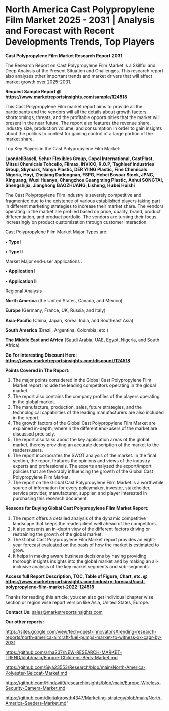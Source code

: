 # North America Cast Polypropylene Film Market 2025 - 2031 | Analysis and Forecast with Recent Developments Trends, Top Players

<strong>Cast Polypropylene Film Market Research Report 2031</strong>

The Research Report on Cast Polypropylene Film Market is a Skillful and Deep Analysis of the Present Situation and Challenges. This research report also analyzes other important trends and market drivers that will affect market growth over 2025-2031.

<strong>Request Sample Report @ <a href=https://www.marketreportsinsights.com/sample/124518>https://www.marketreportsinsights.com/sample/124518</a></strong>

This Cast Polypropylene Film market report aims to provide all the participants and the vendors will all the details about growth factors, shortcomings, threats, and the profitable opportunities that the market will present in the near future. The report also features the revenue share, industry size, production volume, and consumption in order to gain insights about the politics to contest for gaining control of a large portion of the market share.

Top Key Players in the Cast Polypropylene Film Market:

<strong>LyondellBasell, Schur Flexibles Group, Copol International, CastPlast, Mitsui Chemicals Tohcello, Filmax, INVICO, R.O.P, Taghleef Industries Group, Skymark, Nanya Plastic, DER YIING Plastic, Fine Chemicals Nigeria, Hoyi, Zhejiang Dadongnan, FSPG, Hebei Bosoar Stock, JPNC, Xinguang, Wuxi Huanya, Changzhou Guangming Plastic, Anhui SONGTAI, Shengshijia, Jianghong BAOZHUANG, Lisheng, Hubei Huishi</strong>

The Cast Polypropylene Film Industry is severely competitive and fragmented due to the existence of various established players taking part in different marketing strategies to increase their market share. The vendors operating in the market are profiled based on price, quality, brand, product differentiation, and product portfolio. The vendors are turning their focus increasingly on product customization through customer interaction.

Cast Polypropylene Film Market Major Types are:

<strong>• Type I

• Type II</strong>

Market Major end-user applications :

<strong>• Application I

• Application II</strong>

Regional Analysis

</u><strong><b>North America</b></strong> (the United States, Canada, and Mexico)

<strong><b>Europe </b></strong>(Germany, France, UK, Russia, and Italy)

<strong><b>Asia-Pacific</b></strong> (China, Japan, Korea, India, and Southeast Asia)

<strong><b>South America</b></strong> (Brazil, Argentina, Colombia, etc.)

<strong><b>The Middle East and Africa</b></strong> (Saudi Arabia, UAE, Egypt, Nigeria, and South Africa)

<strong>Go For Interesting Discount Here: <a href=https://www.marketreportsinsights.com/discount/124518>https://www.marketreportsinsights.com/discount/124518</a></strong>

<strong>Points Covered in The Report:</strong>
<ol>
  <li>The major points considered in the Global Cast Polypropylene Film Market report include the leading competitors operating in the global market.</li>
  <li>The report also contains the company profiles of the players operating in the global market.</li>
  <li>The manufacture, production, sales, future strategies, and the technological capabilities of the leading manufacturers are also included in the report.</li>
  <li>The growth factors of the Global Cast Polypropylene Film Market are explained in-depth, wherein the different end-users of the market are discussed precisely.</li>
  <li>The report also talks about the key application areas of the global market, thereby providing an accurate description of the market to the readers/users.</li>
  <li>The report incorporates the SWOT analysis of the market. In the final section, the report features the opinions and views of the industry experts and professionals. The experts analyzed the export/import policies that are favorably influencing the growth of the Global Cast Polypropylene Film Market.</li>
  <li>The report on the Global Cast Polypropylene Film Market is a worthwhile source of information for every policymaker, investor, stakeholder, service provider, manufacturer, supplier, and player interested in purchasing this research document.</li>
</ol>
<strong>Reasons for Buying Global Cast Polypropylene Film Market Report:</strong>

<ol>
  <li>The report offers a detailed analysis of the dynamic competitive landscape that keeps the reader/client well ahead of the competitors.</li>
  <li>It also presents an in-depth view of the different factors driving or restraining the growth of the global market.</li>
  <li>The Global Cast Polypropylene Film Market report provides an eight-year forecast evaluated on the basis of how the market is estimated to grow.</li>
  <li>It helps in making aware business decisions by having providing thorough insights insights into the global market and by making an all-inclusive analysis of the key market segments and sub-segments.</li>
</ol>
<strong>Access full Report Description, TOC, Table of Figure, Chart, etc. @ <a href=https://www.marketreportsinsights.com/industry-forecast/cast-polypropylene-film-market-2022-124518>https://www.marketreportsinsights.com/industry-forecast/cast-polypropylene-film-market-2022-124518</a></strong>


Thanks for reading this article; you can also get individual chapter wise section or region wise report version like Asia, United States, Europe.

<strong>Contact Us:</strong>
sales@marketreportsinsights.com

<strong>Our other reports:</strong>

<a href=https://sites.google.com/view/tech-quest-innovators/trending-research-reports/north-america-aircraft-fuel-pumps-market-to-witness-xx-cagr-by-2031>https://sites.google.com/view/tech-quest-innovators/trending-research-reports/north-america-aircraft-fuel-pumps-market-to-witness-xx-cagr-by-2031</a>

<a href=https://github.com/arha237/NEW-RESEARCH-MARKET-TREND/blob/main/Europe-Childrens-Beds-Market.md>https://github.com/arha237/NEW-RESEARCH-MARKET-TREND/blob/main/Europe-Childrens-Beds-Market.md</a>

<a href=https://github.com/Siya23553/Research/blob/main/North-America-Polyester-Gelcoat-Market.md>https://github.com/Siya23553/Research/blob/main/North-America-Polyester-Gelcoat-Market.md</a>

<a href=https://github.com/Hindavii9/researchinsights/blob/main/Europe-Wireless-Security-Camera-Market.md>https://github.com/Hindavii9/researchinsights/blob/main/Europe-Wireless-Security-Camera-Market.md</a>

<a href=https://github.com/digitalgrowth4347/Marketing-strategy/blob/main/North-America-Seeders-Market.md>https://github.com/digitalgrowth4347/Marketing-strategy/blob/main/North-America-Seeders-Market.md</a>"
